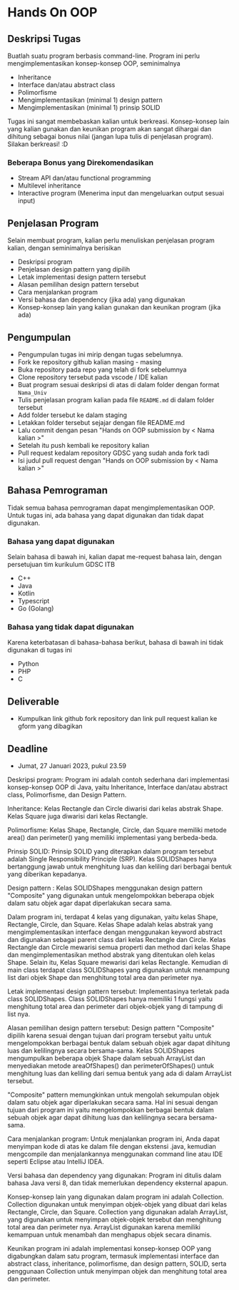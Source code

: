 # Hands On OOP

## Deskripsi Tugas
Buatlah suatu program berbasis command-line. Program ini perlu mengimplementasikan konsep-konsep OOP, seminimalnya
- Inheritance
- Interface dan/atau abstract class
- Polimorfisme
- Mengimplementasikan (minimal 1) design pattern
- Mengimplementasikan (minimal 1) prinsip SOLID

Tugas ini sangat membebaskan kalian untuk berkreasi. Konsep-konsep lain yang kalian gunakan dan keunikan program akan sangat dihargai dan dihitung sebagai bonus nilai (jangan lupa tulis di penjelasan program). Silakan berkreasi! :D

### Beberapa Bonus yang Direkomendasikan
- Stream API dan/atau functional programming
- Multilevel inheritance
- Interactive program (Menerima input dan mengeluarkan output sesuai input)

## Penjelasan Program
Selain membuat program, kalian perlu menuliskan penjelasan program kalian, dengan seminimalnya berisikan
- Deskripsi program
- Penjelasan design pattern yang dipilih
- Letak implementasi design pattern tersebut
- Alasan pemilihan design pattern tersebut
- Cara menjalankan program
- Versi bahasa dan dependency (jika ada) yang digunakan
- Konsep-konsep lain yang kalian gunakan dan keunikan program (jika ada)

## Pengumpulan
- Pengumpulan tugas ini mirip dengan tugas sebelumnya. 
- Fork ke repository github kalian masing - masing
- Buka repository pada repo yang telah di fork sebelumnya
- Clone repository tersebut pada vscode / IDE kalian
- Buat program sesuai deskripsi di atas di dalam folder dengan format `Nama_Univ`
- Tulis penjelasan program kalian pada file `README.md` di dalam folder tersebut
- Add folder tersebut ke dalam staging
- Letakkan folder tersebut sejajar dengan file README.md
- Lalu commit dengan pesan "Hands on OOP submission by < Nama kalian >"
- Setelah itu push kembali ke repository kalian
- Pull request kedalam repository GDSC yang sudah anda fork tadi
- Isi judul pull request dengan "Hands on OOP submission by < Nama kalian >"

## Bahasa Pemrograman
Tidak semua bahasa pemrograman dapat mengimplementasikan OOP. Untuk tugas ini, ada bahasa yang dapat digunakan dan tidak dapat digunakan.

### Bahasa yang dapat digunakan
Selain bahasa di bawah ini, kalian dapat me-request bahasa lain, dengan persetujuan tim kurikulum GDSC ITB

- C++
- Java
- Kotlin
- Typescript
- Go (Golang)

### Bahasa yang tidak dapat digunakan
Karena keterbatasan di bahasa-bahasa berikut, bahasa di bawah ini tidak digunakan di tugas ini
- Python
- PHP
- C

## Deliverable
- Kumpulkan link github fork repository dan link pull request kalian ke gform yang dibagikan

## Deadline
- Jumat, 27 Januari 2023, pukul 23.59


Deskripsi program:
Program ini adalah contoh sederhana dari implementasi konsep-konsep OOP di Java, yaitu Inheritance, Interface dan/atau abstract class, Polimorfisme,  dan Design Pattern. 

Inheritance: Kelas Rectangle dan Circle diwarisi dari kelas abstrak Shape. Kelas Square juga diwarisi dari kelas Rectangle.

Polimorfisme: Kelas Shape, Rectangle, Circle, dan Square memiliki metode area() dan perimeter() yang memiliki implementasi yang berbeda-beda.

Prinsip SOLID: Prinsip SOLID yang diterapkan dalam program tersebut adalah Single Responsibility Principle (SRP). Kelas SOLIDShapes hanya bertanggung jawab untuk menghitung luas dan keliling dari berbagai bentuk yang diberikan kepadanya.

Design pattern : Kelas SOLIDShapes menggunakan design pattern "Composite" yang digunakan untuk mengelompokkan beberapa objek dalam satu objek agar dapat diperlakukan secara sama.

Dalam program ini, terdapat 4 kelas yang digunakan, yaitu kelas Shape, Rectangle, Circle, dan Square. Kelas Shape adalah kelas abstrak yang mengimplementasikan interface dengan menggunakan keyword abstract dan digunakan sebagai parent class dari kelas Rectangle dan Circle. Kelas Rectangle dan Circle mewarisi semua properti dan method dari kelas Shape dan mengimplementasikan method abstrak yang ditentukan oleh kelas Shape. Selain itu, Kelas Square mewarisi dari kelas Rectangle. Kemudian di main class terdapat class SOLIDShapes yang digunakan untuk menampung list dari objek Shape dan menghitung total area dan perimeter nya.



Letak implementasi design pattern tersebut:
Implementasinya terletak pada class SOLIDShapes.
Class SOLIDShapes hanya memiliki 1 fungsi yaitu menghitung total area dan perimeter dari objek-objek yang di tampung di list nya.

Alasan pemilihan design pattern tersebut:
Design pattern "Composite" dipilih karena sesuai dengan tujuan dari program tersebut yaitu untuk mengelompokkan berbagai bentuk dalam sebuah objek agar dapat dihitung luas dan kelilingnya secara bersama-sama. Kelas SOLIDShapes mengumpulkan beberapa objek Shape dalam sebuah ArrayList dan menyediakan metode areaOfShapes() dan perimeterOfShapes() untuk menghitung luas dan keliling dari semua bentuk yang ada di dalam ArrayList tersebut.

"Composite" pattern memungkinkan untuk mengolah sekumpulan objek dalam satu objek agar diperlakukan secara sama. Hal ini sesuai dengan tujuan dari program ini yaitu mengelompokkan berbagai bentuk dalam sebuah objek agar dapat dihitung luas dan kelilingnya secara bersama-sama.

Cara menjalankan program:
Untuk menjalankan program ini, Anda dapat menyimpan kode di atas ke dalam file dengan ekstensi .java, kemudian mengcompile dan menjalankannya menggunakan command line atau IDE seperti Eclipse atau IntelliJ IDEA.

Versi bahasa dan dependency yang digunakan:
Program ini ditulis dalam bahasa Java versi 8, dan tidak memerlukan dependency eksternal apapun.

Konsep-konsep lain yang digunakan dalam program ini adalah Collection. Collection digunakan untuk menyimpan objek-objek yang dibuat dari kelas Rectangle, Circle, dan Square. Collection yang digunakan adalah ArrayList, yang digunakan untuk menyimpan objek-objek tersebut dan menghitung total area dan perimeter nya. ArrayList digunakan karena memiliki kemampuan untuk menambah dan menghapus objek secara dinamis.

Keunikan program ini adalah implementasi konsep-konsep OOP yang digabungkan dalam satu program, termasuk implementasi interface dan abstract class, inheritance, polimorfisme, dan design pattern, SOLID, serta penggunaan Collection untuk menyimpan objek dan menghitung total area dan perimeter. 
